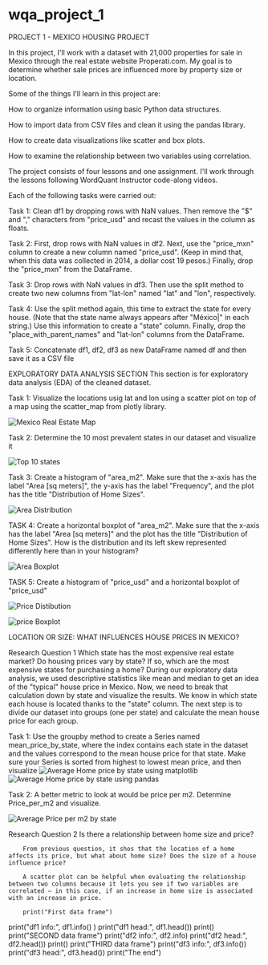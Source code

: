 # wqa_project_1

PROJECT 1 - MEXICO HOUSING PROJECT

In this project, I'll work with a dataset with 21,000 properties for sale in Mexico through the real estate website Properati.com. My goal is to determine whether sale prices are influenced more by property size or location.

Some of the things I'll learn in this project are:

How to organize information using basic Python data structures.

How to import data from CSV files and clean it using the pandas library.

How to create data visualizations like scatter and box plots.

How to examine the relationship between two variables using correlation.

The project consists of four lessons and one assignment. I'll work through the lessons following WordQuant Instructor  code-along videos.

Each of the following tasks were carried out:

Task 1: Clean df1 by dropping rows with NaN values. Then remove the "$" and "," characters from "price_usd" and recast the values in the column as floats.

Task 2: First, drop rows with NaN values in df2. Next, use the "price_mxn" column to create a new column named "price_usd". (Keep in mind that, when this data was collected in 2014, a dollar cost 19 pesos.) Finally, drop the "price_mxn" from the DataFrame.

Task 3: Drop rows with NaN values in df3. Then use the split method to create two new columns from "lat-lon" named "lat" and "lon", respectively.

Task 4: Use the split method again, this time to extract the state for every house. (Note that the state name always appears after "México|" in each string.) Use this information to create a "state" column. Finally, drop the "place_with_parent_names" and "lat-lon" columns from the DataFrame.

Task 5: Concatenate df1, df2, df3 as new DataFrame named df and then save it as a CSV file


EXPLORATORY DATA ANALYSIS SECTION
This section is for exploratory data analysis (EDA) of the cleaned dataset.


Task 1: Visualize the locations usig lat and lon using a scatter plot on top of a map using the scatter_map from plotly library. 

![Mexico Real Estate Map](./images/mexico_map.png)

Task 2: Determine the 10 most prevalent states in our dataset and visualize it

![Top 10 states](./images/topstates.png)

Task 3: Create a histogram of "area_m2". Make sure that the x-axis has the label "Area [sq meters]", the y-axis has the label "Frequency", and the plot has the title "Distribution of Home Sizes".

![Area Distribution](./images/area_distribution.png)

TASK 4: Create a horizontal boxplot of "area_m2". Make sure that the x-axis has the label "Area [sq meters]" and the plot has the title "Distribution of Home Sizes". How is the distribution and its left skew represented differently here than in your histogram?

![Area Boxplot](./images/area_boxplot.png)

TASK 5: Create a histogram of "price_usd" and a horizontal boxplot of "price_usd"

![Price Distibution](/images/price_distribution.png)

![price Boxplot](/images/price_boxplot.png)


LOCATION OR SIZE: WHAT INFLUENCES HOUSE PRICES IN MEXICO?

Research Question 1
Which state has the most expensive real estate market?
        Do housing prices vary by state? If so, which are the most expensive states for purchasing a home? During our exploratory data analysis, we used descriptive statistics like mean and median to get an idea of the "typical" house price in Mexico. Now, we need to break that calculation down by state and visualize the results.
        We know in which state each house is located thanks to the "state" column. The next step is to divide our dataset into groups (one per state) and calculate the mean house price for each group.

Task 1: Use the groupby method to create a Series named mean_price_by_state, where the index contains each state in the dataset and the values correspond to the mean house price for that state. Make sure your Series is sorted from highest to lowest mean price, and then visualize
![Average Home price by state using matplotlib](/images/average_price_by_state_m.png)
![Average Home price by state using pandas](/images/average_price_by_state_p.png)


Task 2: A better metric to look at would be price per m2. Determine Price_per_m2 and visualize. 

![Average Price per m2 by state](/images/average_price_per_m2_by_state.png)

Research Question 2
        Is there a relationship between home size and price?

        From previous question, it shos that the location of a home affects its price, but what about home size? Does the size of a house influence price? 
        
        A scatter plot can be helpful when evaluating the relationship between two columns because it lets you see if two variables are correlated — in this case, if an increase in home size is associated with an increase in price.

        print("First data frame")
print("df1 info:", df1.info() )
print("df1 head:", df1.head())
print()
print("SECOND data frame")
print("df2 info:", df2.info)
print("df2 head:", df2.head())
print()
print("THIRD data frame")
print("df3 info:", df3.info())
print("df3 head:", df3.head())
print("The end")